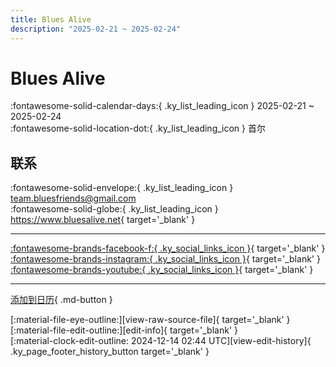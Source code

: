 ```yaml
---
title: Blues Alive
description: "2025-02-21 ~ 2025-02-24"
---
```


# Blues Alive 

:fontawesome-solid-calendar-days:{ .ky_list_leading_icon } 2025-02-21 ~ 2025-02-24  
:fontawesome-solid-location-dot:{ .ky_list_leading_icon } 首尔  

## 联系

:fontawesome-solid-envelope:{ .ky_list_leading_icon } <team.bluesfriends@gmail.com>  
:fontawesome-solid-globe:{ .ky_list_leading_icon } <https://www.bluesalive.net>{ target='_blank' }  

---

 [:fontawesome-brands-facebook-f:{ .ky_social_links_icon }](https://www.facebook.com/events/325749507037801){ target='_blank' } [:fontawesome-brands-instagram:{ .ky_social_links_icon }](https://instagram.com/blues.alive){ target='_blank' } [:fontawesome-brands-youtube:{ .ky_social_links_icon }](https://youtube.com/@bluesalivekorea){ target='_blank' }

---

[添加到日历](https://swing.news/ics/zh-Hans/2025/kr/blues-alive-2025.ics){ .md-button }

<div class="ky_page_footer" markdown>
<div class="ky_page_footer_trailing" markdown="span">
[:material-file-eye-outline:][view-raw-source-file]{ target='_blank' }
[:material-file-edit-outline:][edit-info]{ target='_blank' }
</div>
<div class="ky_page_footer_leading" markdown="span">
[:material-clock-edit-outline: 2024-12-14 02:44 UTC][view-edit-history]{ .ky_page_footer_history_button target='_blank' }
</div>
</div>

[view-raw-source-file]: https://github.com/swingdance/events/blob/main/2025/kr/blues-alive-2025.json "查看原始源文件"
[edit-info]: https://github.com/swingdance/events/issues/new?assignees=&labels=update+event&projects=&template=03-update_entity.yml&title=%5B2025%2Fkr%5D%20Blues%20Alive&region=kr&year=2025&id=blues-alive-2025&name=Blues%20Alive&org_id= "编辑信息"

[view-edit-history]: https://github.com/swingdance/events/commits/main/2025/kr/blues-alive-2025.json "查看编辑历史"
